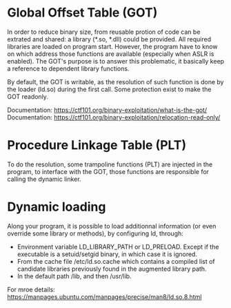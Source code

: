 # Global Offset Table (GOT)

In order to reduce binary size, from reusable protion of code can be extrated and shared: a library (*.so, *.dll) could be provided.
All required libraries are loaded on program start. However, the program have to know on which address those functions are available (especially when ASLR is enabled).
The GOT's purpose is to answer this problematic, it basically keep a reference to dependent library functions.

By default, the GOT is writable, as the resolution of such function is done by the loader (ld.so) during the first call.
Some protection exist to make the GOT readonly.

Documentation: https://ctf101.org/binary-exploitation/what-is-the-got/
Documentation: https://ctf101.org/binary-exploitation/relocation-read-only/

# Procedure Linkage Table (PLT)

To do the resolution, some trampoline functions (PLT) are injected in the program, to interface with the GOT, those functions are responsible for calling the dynamic linker.

# Dynamic loading

Along your program, it is possible to load additionnal information (or even override some library or methods), by configuring ld, through:
* Environment variable LD_LIBRARY_PATH or LD_PRELOAD. Except if the executable is a setuid/setgid binary, in which case it is ignored.
* From the cache file /etc/ld.so.cache which contains a compiled list of candidate libraries previously found in the augmented library path.
* In the default path /lib, and then /usr/lib.

For mroe details: https://manpages.ubuntu.com/manpages/precise/man8/ld.so.8.html
